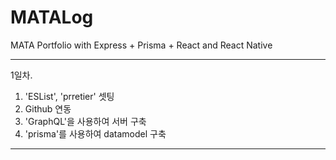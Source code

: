 # MATALog

MATA Portfolio with Express + Prisma + React and React Native

---
1일차.
 1. 'ESList', 'prretier' 셋팅
 2. Github 연동
 3. 'GraphQL'을 사용하여 서버 구축
 4. 'prisma'를 사용하여 datamodel 구축
---
